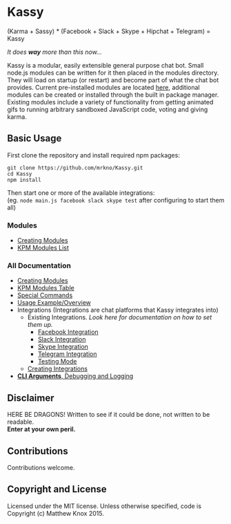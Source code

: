 # Kassy
(Karma + Sassy) * (Facebook + Slack + Skype + Hipchat + Telegram) = Kassy

<i>It does **way** more than this now...</i>

Kassy is a modular, easily extensible general purpose chat bot. Small node.js modules can be written for it then placed in the modules directory. They will load on startup (or restart) and become part of what the chat bot provides. Current pre-installed modules are located [here](https://github.com/mrkno/Kassy/tree/master/modules), additional modules can be created or installed through the built in package manager. Existing modules include a variety of functionality from getting animated gifs to running arbitrary sandboxed JavaScript code, voting and giving karma.

## Basic Usage
First clone the repository and install required npm packages:
```
git clone https://github.com/mrkno/Kassy.git
cd Kassy
npm install
```
Then start one or more of the available integrations:<br/>
(eg. `node main.js facebook slack skype test` after configuring to start them all)

### Modules
- [Creating Modules](doc/ModuleCreation.md)
- [KPM Modules List](https://github.com/mrkno/Kassy/wiki/KPM-Table)

### All Documentation
- [Creating Modules](doc/ModuleCreation.md)
- [KPM Modules Table](https://github.com/mrkno/Kassy/wiki/KPM-Table)
- [Special Commands](doc/SpecialCommands.md)
- [Usage Example/Overview](https://github.com/mrkno/Kassy/issues/77#issuecomment-181676118)
- Integrations (Integrations are chat platforms that Kassy integrates into)
	- Existing Integrations. *Look here for documentation on how to set them up.*
		- [Facebook Integration](doc/integrations/Facebook.md)
		- [Slack Integration](doc/integrations/Slack.md)
		- [Skype Integration](doc/integrations/Skype.md)
		- [Telegram Integration](doc/integrations/Telegram.md)
		- [Testing Mode](doc/integrations/Testing.md)
	- [Creating Integrations](doc/IntegrationCreation.md)
- [**CLI Arguments**, Debugging and Logging](doc/DebuggingAndLogging.md)

## Disclaimer
HERE BE DRAGONS!
Written to see if it could be done, not written to be readable.<br><b>Enter at your own peril.</b>

## Contributions
Contributions welcome.

## Copyright and License
Licensed under the MIT license. Unless otherwise specified, code is Copyright (c) Matthew Knox 2015.
